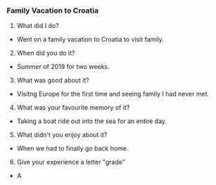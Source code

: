 ### Family Vacation to Croatia

1) What did I do?

- Went on a family vacation to Croatia to visit family.

2) When did you do it?

- Summer of 2019 for two weeks.

3) What was good about it?

- Visitng Europe for the first time and seeing family I had never met.

4) What was your favourite memory of it?

- Taking a boat ride out into the sea for an entire day.

5) What didn't you enjoy about it?

- When we had to finally go back home.

6) Give your experience a letter "grade"

- A